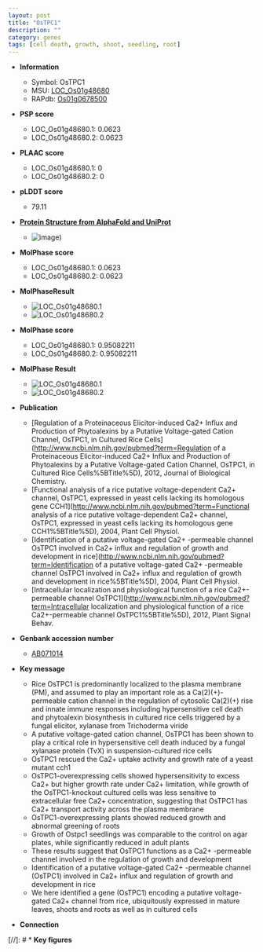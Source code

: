 ```yaml
---
layout: post
title: "OsTPC1"
description: ""
category: genes
tags: [cell death, growth, shoot, seedling, root]
---
```


* **Information**  
    + Symbol: OsTPC1  
    + MSU: [LOC_Os01g48680](http://rice.plantbiology.msu.edu/cgi-bin/ORF_infopage.cgi?orf=LOC_Os01g48680)  
    + RAPdb: [Os01g0678500](http://rapdb.dna.affrc.go.jp/viewer/gbrowse_details/irgsp1?name=Os01g0678500)  

* **PSP score**  
    + LOC_Os01g48680.1: 0.0623 
    + LOC_Os01g48680.2: 0.0623 

* **PLAAC score**  
    + LOC_Os01g48680.1: 0 
    + LOC_Os01g48680.2: 0 

* **pLDDT score**
    + 79.11

* **[Protein Structure from AlphaFold and UniProt](https://www.uniprot.org/uniprotkb/Q5QM84/entry#structure)**
    + ![image](https://ricepsp.github.io/images/Q5/AF-Q5QM84-F1.png))

* **MolPhase score**
    + LOC_Os01g48680.1: 0.0623
    + LOC_Os01g48680.2: 0.0623

* **MolPhaseResult**
    + ![LOC_Os01g48680.1](https://ricepsp.github.io/pictures/LOC_Os01g/LOC_Os01g48680.1.png)
    + ![LOC_Os01g48680.2](https://ricepsp.github.io/pictures/LOC_Os01g/LOC_Os01g48680.2.png)

* **MolPhase score**
    + LOC_Os01g48680.1: 0.95082211
    + LOC_Os01g48680.2: 0.95082211

* **MolPhase Result**
    + ![LOC_Os01g48680.1](https://304243504.github.io/Pictures/LOC_Os01g/LOC_Os01g48680.1.png)
    + ![LOC_Os01g48680.2](https://304243504.github.io/Pictures/LOC_Os01g/LOC_Os01g48680.2.png)

* **Publication**  
    + [Regulation of a Proteinaceous Elicitor-induced Ca2+ Influx and Production of Phytoalexins by a Putative Voltage-gated Cation Channel, OsTPC1, in Cultured Rice Cells](http://www.ncbi.nlm.nih.gov/pubmed?term=Regulation of a Proteinaceous Elicitor-induced Ca2+ Influx and Production of Phytoalexins by a Putative Voltage-gated Cation Channel, OsTPC1, in Cultured Rice Cells%5BTitle%5D), 2012, Journal of Biological Chemistry.
    + [Functional analysis of a rice putative voltage-dependent Ca2+ channel, OsTPC1, expressed in yeast cells lacking its homologous gene CCH1](http://www.ncbi.nlm.nih.gov/pubmed?term=Functional analysis of a rice putative voltage-dependent Ca2+ channel, OsTPC1, expressed in yeast cells lacking its homologous gene CCH1%5BTitle%5D), 2004, Plant Cell Physiol.
    + [Identification of a putative voltage-gated Ca2+ -permeable channel OsTPC1 involved in Ca2+ influx and regulation of growth and development in rice](http://www.ncbi.nlm.nih.gov/pubmed?term=Identification of a putative voltage-gated Ca2+ -permeable channel OsTPC1 involved in Ca2+ influx and regulation of growth and development in rice%5BTitle%5D), 2004, Plant Cell Physiol.
    + [Intracellular localization and physiological function of a rice Ca2+-permeable channel OsTPC1](http://www.ncbi.nlm.nih.gov/pubmed?term=Intracellular localization and physiological function of a rice Ca2+-permeable channel OsTPC1%5BTitle%5D), 2012, Plant Signal Behav.

* **Genbank accession number**  
    + [AB071014](http://www.ncbi.nlm.nih.gov/nuccore/AB071014)

* **Key message**  
    + Rice OsTPC1 is predominantly localized to the plasma membrane (PM), and assumed to play an important role as a Ca(2)(+)-permeable cation channel in the regulation of cytosolic Ca(2)(+) rise and innate immune responses including hypersensitive cell death and phytoalexin biosynthesis in cultured rice cells triggered by a fungal elicitor, xylanase from Trichoderma viride
    + A putative voltage-gated cation channel, OsTPC1 has been shown to play a critical role in hypersensitive cell death induced by a fungal xylanase protein (TvX) in suspension-cultured rice cells
    + OsTPC1 rescued the Ca2+ uptake activity and growth rate of a yeast mutant cch1
    + OsTPC1-overexpressing cells showed hypersensitivity to excess Ca2+ but higher growth rate under Ca2+ limitation, while growth of the OsTPC1-knockout cultured cells was less sensitive to extracellular free Ca2+ concentration, suggesting that OsTPC1 has Ca2+ transport activity across the plasma membrane
    + OsTPC1-overexpressing plants showed reduced growth and abnormal greening of roots
    + Growth of Ostpc1 seedlings was comparable to the control on agar plates, while significantly reduced in adult plants
    + These results suggest that OsTPC1 functions as a Ca2+ -permeable channel involved in the regulation of growth and development
    + Identification of a putative voltage-gated Ca2+ -permeable channel (OsTPC1) involved in Ca2+ influx and regulation of growth and development in rice
    + We here identified a gene (OsTPC1) encoding a putative voltage-gated Ca2+ channel from rice, ubiquitously expressed in mature leaves, shoots and roots as well as in cultured cells

* **Connection**  

[//]: # * **Key figures**  



